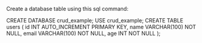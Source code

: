 Create a database table using this sql command:

CREATE DATABASE crud_example;
USE crud_example;
CREATE TABLE users (
    id INT AUTO_INCREMENT PRIMARY KEY,
    name VARCHAR(100) NOT NULL,
    email VARCHAR(100) NOT NULL,
    age INT NOT NULL
);
